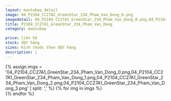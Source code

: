 ```yaml
---
layout: mautubep_detail
image: 04_P2104_CC27A1_GreenStar_234_Pham_Van_Dong_0.png
imagedetail: 04_P2104_CC27A1_GreenStar_234_Pham_Van_Dong_0.png,04_P2104_CC27A1_GreenStar_234_Pham_Van_Dong_1.png,04_P2104_CC27A1_GreenStar_234_Pham_Van_Dong_2.png,04_P2104_CC27A1_GreenStar_234_Pham_Van_Dong_3.png
title: P2104_CC27A1_GreenStar_234_Pham_Van_Dong
category: mautubep

price: liên hệ
stock: đặt hàng
sizes: Kích thước theo đặt hàng
description: |
---
```

<section class="no-padding" id="two">
	<div class="container-fluid">
	<div class="row-no-gutters">
	{% assign imgs = '04_P2104_CC27A1_GreenStar_234_Pham_Van_Dong_0.png,04_P2104_CC27A1_GreenStar_234_Pham_Van_Dong_1.png,04_P2104_CC27A1_GreenStar_234_Pham_Van_Dong_2.png,04_P2104_CC27A1_GreenStar_234_Pham_Van_Dong_3.png' | split: ',' %}
	{% for img in imgs %}
	   <div class="col-lg-6 col-sm-6 col-md-6"> 
			<a href="#" class="portfolio-box">
			<img src="{{site.baseurl}}/assets/images/tubep/{{img}}" class="image main" alt="">
			</a>
		</div>
	{% endfor %}			
	</div>
	</div>
</section>
